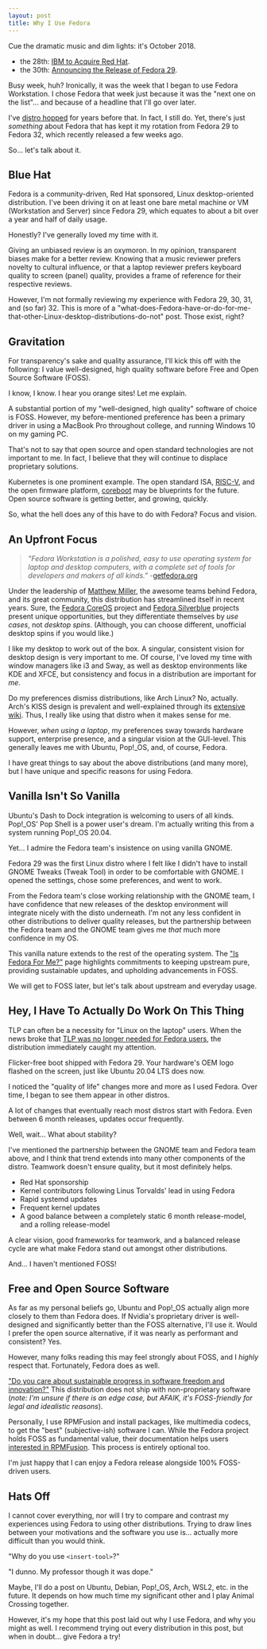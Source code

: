```yaml
---
layout: post
title: Why I Use Fedora
---
```


Cue the dramatic music and dim lights: it's October 2018.

- the 28th: [IBM to Acquire Red Hat](https://newsroom.ibm.com/2018-10-28-IBM-To-Acquire-Red-Hat-Completely-Changing-The-Cloud-Landscape-And-Becoming-Worlds-1-Hybrid-Cloud-Provider).
- the 30th: [Announcing the Release of Fedora 29](https://fedoramagazine.org/announcing-fedora-29/).

Busy week, huh?
Ironically, it was the week that I began to use Fedora Workstation.
I chose Fedora that week just because it was the "next one on the list"... and because of a headline that I'll go over later.

I've [distro hopped](https://www.reddit.com/r/DistroHopping/) for years before that.
In fact, I still do.
Yet, there's just *something* about Fedora that has kept it my rotation from Fedora 29 to Fedora 32, which recently released a few weeks ago.

So... let's talk about it.

## Blue Hat

Fedora is a community-driven, Red Hat sponsored, Linux desktop-oriented distribution.
I've been driving it on at least one bare metal machine or VM (Workstation and Server) since Fedora 29, which equates to about a bit over a year and half of daily usage.

Honestly?
I've generally loved my time with it.

Giving an unbiased review is an oxymoron.
In my opinion, transparent biases make for a better review.
Knowing that a music reviewer prefers novelty to cultural influence, or that a laptop reviewer prefers keyboard quality to screen (panel) quality, provides a frame of reference for their respective reviews.

However, I'm not formally reviewing my experience with Fedora 29, 30, 31, and (so far) 32.
This is more of a "what-does-Fedora-have-or-do-for-me-that-other-Linux-desktop-distributions-do-not" post.
Those exist, right?

## Gravitation

For transparency's sake and quality assurance, I'll kick this off with the following: I value well-designed, high quality software before Free and Open Source Software (FOSS).

I know, I know.
I hear you orange sites!
Let me explain.

A substantial portion of my "well-designed, high quality" software of choice is FOSS.
However, my before-mentioned preference has been a primary driver in using a MacBook Pro throughout college, and running Windows 10 on my gaming PC.

That's not to say that open source and open standard technologies are not important to me.
In fact, I believe that they will continue to displace proprietary solutions.

Kubernetes is one prominent example.
The open standard ISA, [RISC-V](https://en.wikipedia.org/wiki/RISC-V), and the open firmware platform, [coreboot](https://www.coreboot.org/) may be blueprints for the future.
Open source software is getting better, and growing, quickly.

So, what the hell does any of this have to do with Fedora?
Focus and vision.

## An Upfront Focus

> *"Fedora Workstation is a polished, easy to use operating system for laptop and desktop computers, with a complete set of tools for developers and makers of all kinds."* -[getfedora.org](https://getfedora.org/)

Under the leadership of [Matthew Miller](https://twitter.com/mattdm), the awesome teams behind Fedora, and its great community, this distribution has streamlined itself in recent years.
Sure, the [Fedora CoreOS](https://getfedora.org/en/coreos) project and [Fedora Silverblue](https://silverblue.fedoraproject.org/) projects present unique opportunities, but they differentiate themselves by *use cases*, not *desktop spins*.
(Although, you can choose different, unofficial desktop spins if you would like.)

I like my desktop to work out of the box.
A singular, consistent vision for desktop design is very important to me.
Of course, I've loved my time with window managers like i3 and Sway, as well as desktop environments like KDE and XFCE, but consistency and focus in a distribution are important for *me*.

Do my preferences dismiss distributions, like Arch Linux?
No, actually.
Arch's KISS design is prevalent and well-explained through its [extensive wiki](https://wiki.archlinux.org/).
Thus, I really like using that distro when it makes sense for me.

However, *when using a laptop*, my preferences sway towards hardware support, enterprise presence, and a singular vision at the GUI-level.
This generally leaves me with Ubuntu, Pop!\_OS, and, of course, Fedora.

I have great things to say about the above distributions (and many more), but I have unique and specific reasons for using Fedora.

## Vanilla Isn't So Vanilla

Ubuntu's Dash to Dock integration is welcoming to users of all kinds.
Pop!\_OS' Pop Shell is a power user's dream.
I'm actually writing this from a system running Pop!\_OS 20.04.

Yet... I admire the Fedora team's insistence on using vanilla GNOME.

Fedora 29 was the first Linux distro where I felt like I didn't have to install GNOME Tweaks (Tweak Tool) in order to be comfortable with GNOME.
I opened the settings, chose some preferences, and went to work.

From the Fedora team's close working relationship with the GNOME team, I have confidence that new releases of the desktop environment will integrate nicely with the disto underneath.
I'm not any less confident in other distributions to deliver quality releases, but the partnership between the Fedora team and the GNOME team gives me *that* much more confidence in my OS.

This vanilla nature extends to the rest of the operating system.
The ["Is Fedora For Me?"](https://fedoraproject.org/wiki/Is_Fedora_For_Me) page highlights commitments to keeping upstream pure, providing sustainable updates, and upholding advancements in FOSS.

We will get to FOSS later, but let's talk about upstream and everyday usage.

## Hey, I Have To Actually Do Work On This Thing

TLP can often be a necessity for "Linux on the laptop" users.
When the news broke that [TLP was no longer needed for Fedora users](https://www.omgubuntu.co.uk/2018/02/better-battery-life-on-fedora-linux), the distribution immediately caught my attention.

Flicker-free boot shipped with Fedora 29.
Your hardware's OEM logo flashed on the screen, just like Ubuntu 20.04 LTS does now.

I noticed the "quality of life" changes more and more as I used Fedora.
Over time, I began to see them appear in other distros.

A lot of changes that eventually reach most distros start with Fedora.
Even between 6 month releases, updates occur frequently.

Well, wait...
What about stability?

I've mentioned the partnership between the GNOME team and Fedora team above, and I think that trend extends into many other components of the distro.
Teamwork doesn't ensure quality, but it most definitely helps.

- Red Hat sponsorship
- Kernel contributors following Linus Torvalds' lead in using Fedora
- Rapid systemd updates
- Frequent kernel updates
- A good balance between a completely static 6 month release-model, and a rolling release-model

A clear vision, good frameworks for teamwork, and a balanced release cycle are what make Fedora stand out amongst other distributions.

And... I haven't mentioned FOSS!

## Free and Open Source Software

As far as my personal beliefs go, Ubuntu and Pop!\_OS actually align more closely to them than Fedora does.
If Nvidia's proprietary driver is well-designed and significantly better than the FOSS alternative, I'll use it.
Would I prefer the open source alternative, if it was nearly as performant and consistent?
Yes.

However, many folks reading this may feel strongly about FOSS, and I *highly* respect that.
Fortunately, Fedora does as well.

["Do you care about sustainable progress in software freedom and innovation?"](https://fedoraproject.org/wiki/Is_Fedora_For_Me)
This distribution does not ship with non-proprietary software (*note: I'm unsure if there is an edge case, but AFAIK, it's FOSS-friendly for legal and idealistic reasons*).

Personally, I use RPMFusion and install packages, like multimedia codecs, to get the "best" (subjective-ish) software I can.
While the Fedora project holds FOSS as fundamental value, their documentation helps users [interested in RPMFusion](https://docs.fedoraproject.org/en-US/quick-docs/setup_rpmfusion/).
This process is entirely optional too.

I'm just happy that I can enjoy a Fedora release alongside 100% FOSS-driven users.

## Hats Off

I cannot cover everything, nor will I try to compare and contrast my experiences using Fedora to using other distributions.
Trying to draw lines between your motivations and the software you use is... actually more difficult than you would think.

"Why do you use `<insert-tool>`?"

"I dunno. My professor though it was dope."

Maybe, I'll do a post on Ubuntu, Debian, Pop!\_OS, Arch, WSL2, etc. in the future.
It depends on how much time my significant other and I play Animal Crossing together.

However, it's my hope that this post laid out why I use Fedora, and why you might as well.
I recommend trying out every distribution in this post, but when in doubt... give Fedora a try!

